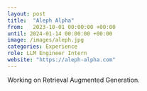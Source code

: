 ```yaml
---
layout: post
title:  "Aleph Alpha"
from:   2023-10-01 00:00:00 +00:00
until: 2024-01-14 00:00:00 +00:00
image: /images/aleph.jpg
categories: Experience
role: LLM Engineer Intern
website: "https://aleph-alpha.com"
---
```

Working on Retrieval Augmented Generation.
